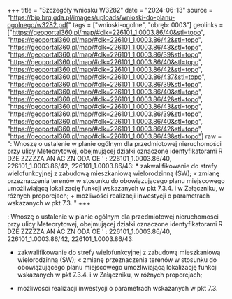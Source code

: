 +++
title = "Szczegóły wniosku W3282"
date = "2024-06-13"
source = "https://bip.brg.gda.pl/images/uploads/wnioski-do-planu-ogolnego/w3282.pdf"
tags = ["wnioski-ogolne", "obręb: 0003"]
geolinks = ["https://geoportal360.pl/map/#clk=226101_1.0003.86/40&stl=topo", "https://geoportal360.pl/map/#clk=226101_1.0003.86/42&stl=topo", "https://geoportal360.pl/map/#clk=226101_1.0003.86/43&stl=topo", "https://geoportal360.pl/map/#clk=226101_1.0003.86/39&stl=topo", "https://geoportal360.pl/map/#clk=226101_1.0003.86/40&stl=topo", "https://geoportal360.pl/map/#clk=226101_1.0003.86/42&stl=topo", "https://geoportal360.pl/map/#clk=226101_1.0003.86/437&stl=topo", "https://geoportal360.pl/map/#clk=226101_1.0003.86/39&stl=topo", "https://geoportal360.pl/map/#clk=226101_1.0003.86/40&stl=topo", "https://geoportal360.pl/map/#clk=226101_1.0003.86/42&stl=topo", "https://geoportal360.pl/map/#clk=226101_1.0003.86/43&stl=topo", "https://geoportal360.pl/map/#clk=226101_1.0003.86/39&stl=topo", "https://geoportal360.pl/map/#clk=226101_1.0003.86/40&stl=topo", "https://geoportal360.pl/map/#clk=226101_1.0003.86/42&stl=topo", "https://geoportal360.pl/map/#clk=226101_1.0003.86/43&stl=topo"]
raw = ": Wnoszę o ustalenie w planie ogólnym dla przedmiotowej nieruchomości przy ulicy Meteorytowej, obejmującej działki oznaczone identyfikatorami R DZE ZZZZZA AN AC ZN ODA OE ' : 226101_1.0003.86/40, 226101_1.0003.86/42, 226101_1.0003.86/43: * zakwalifikowanie do strefy wielofunkcyjnej z zabudową mieszkaniową wielorodzinną (SW); « zmianę przeznaczenia terenów w stosunku do obowiązującego planu miejscowego umożliwiającą lokalizację funkcji wskazanych w pkt 7.3.4. i w Załączniku, w różnych proporcjach; + możliwości realizacji inwestycji o parametrach wskazanych w pkt 7.3. "
+++

: Wnoszę o ustalenie w planie ogólnym dla przedmiotowej nieruchomości przy ulicy
Meteorytowej, obejmującej działki oznaczone identyfikatorami R
DZE ZZZZZA AN AC ZN ODA OE
' :
226101_1.0003.86/40, 226101_1.0003.86/42, 226101_1.0003.86/43:
* zakwalifikowanie do strefy wielofunkcyjnej z zabudową mieszkaniową wielorodzinną (SW);
« zmianę przeznaczenia terenów w stosunku do obowiązującego planu miejscowego umożliwiającą
lokalizację funkcji wskazanych w pkt 7.3.4. i w Załączniku, w różnych proporcjach;
+ możliwości realizacji inwestycji o parametrach wskazanych w pkt 7.3.



